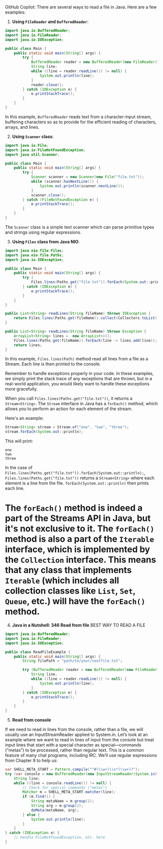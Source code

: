 GitHub Copilot: 
There are several ways to read a file in Java. Here are a few examples:

1. **Using `FileReader` and `BufferedReader`**:

```java
import java.io.BufferedReader;
import java.io.FileReader;
import java.io.IOException;

public class Main {
    public static void main(String[] args) {
        try {
            BufferedReader reader = new BufferedReader(new FileReader("file.txt"));
            String line;
            while ((line = reader.readLine()) != null) {
                System.out.println(line);
            }
            reader.close();
        } catch (IOException e) {
            e.printStackTrace();
        }
    }
}
```
In this example, `BufferedReader` reads text from a character-input stream, buffering characters so as to provide for the efficient reading of characters, arrays, and lines.






2. **Using `Scanner` class**:
```java
import java.io.File;
import java.io.FileNotFoundException;
import java.util.Scanner;

public class Main {
    public static void main(String[] args) {
        try {
            Scanner scanner = new Scanner(new File("file.txt"));
            while (scanner.hasNextLine()) {
                System.out.println(scanner.nextLine());
            }
            scanner.close();
        } catch (FileNotFoundException e) {
            e.printStackTrace();
        }
    }
}
```
The `Scanner` class is a simple text scanner which can parse primitive types and strings using regular expressions.






3. **Using `Files` class from Java NIO**:

```java
import java.nio.file.Files;
import java.nio.file.Paths;
import java.io.IOException;

public class Main {
    public static void main(String[] args) {
        try {
            Files.lines(Paths.get("file.txt")).forEach(System.out::println);
        } catch (IOException e) {
            e.printStackTrace();
        }
    }
}

public List<String> readLines(String fileName) throws IOException {
    return Files.lines(Paths.get(fileName)).collect(Collectors.toList());
}

public List<String> readLines(String fileName) throws Exception {
    ArrayList<String> lines =  new ArrayList<>();
    Files.lines(Paths.get(fileName)).forEach(line -> lines.add(line));
    return lines;
}
```

In this example, `Files.lines(Path)` method read all lines from a file as a Stream. Each line is then printed to the console.

Remember to handle exceptions properly in your code. In these examples, we simply print the stack trace of any exceptions that are thrown, but in a real-world application, you would likely want to handle these exceptions more gracefully.

When you call `Files.lines(Paths.get("file.txt"))`, it returns a `Stream<String>`. The `Stream` interface in Java has a `forEach()` method, which allows you to perform an action for each element of the stream.

Here's an example:

```java
Stream<String> stream = Stream.of("one", "two", "three");
stream.forEach(System.out::println);
```

This will print:

```
one
two
three
```

In the case of `Files.lines(Paths.get("file.txt")).forEach(System.out::println);`, `Files.lines(Paths.get("file.txt"))` returns a `Stream<String>` where each element is a line from the file. `forEach(System.out::println)` then prints each line.

# The `forEach()` method is indeed a part of the Streams API in Java, but it's not exclusive to it. The `forEach()` method is also a part of the `Iterable` interface, which is implemented by the `Collection` interface. This means that any class that implements `Iterable` (which includes all collection classes like `List`, `Set`, `Queue`, etc.) will have the `forEach()` method.


4. **Java in a Nutshell: 346 Read from file**
BEST WAY TO READ A FILE     

```java
import java.io.BufferedReader;
import java.io.FileReader;
import java.io.IOException;

public class ReadFileExample {
    public static void main(String[] args) {
        String filePath = "path/to/your/textfile.txt";

        try (BufferedReader reader = new BufferedReader(new FileReader(filePath))) {
            String line;
            while ((line = reader.readLine()) != null) {
                System.out.println(line);
            }
        } catch (IOException e) {
            e.printStackTrace();
        }
    }
}

```

5. **Read from console**

If we need to read in lines from the console, rather than a file, we will usually use
an InputStreamReader applied to System.in. Let’s look at an example where we
want to read in lines of input from the console but treat input lines that start with
a special character as special—commands (“metas”) to be processed, rather than
regular text. This is a common feature of many chat programs, including IRC. We’ll
use regular expressions from Chapter 9 to help us:

```java
var SHELL_META_START = Pattern.compile("^#(\\w+)\\s*(\\w+)?");
try (var console = new BufferedReader(new InputStreamReader(System.in))) {
    String line;
    while ((line = console.readLine()) != null) {
        // Check for special commands ("metas")
        Matcher m = SHELL_META_START.matcher(line);
        if (m.find()) {
            String metaName = m.group(1);
            String arg = m.group(2);
            doMeta(metaName, arg);
        } else {
            System.out.println(line);
        }
    }
} catch (IOException e) {
    // Handle FileNotFoundException, etc. here
}
```